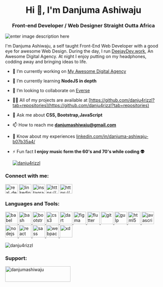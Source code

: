 <h1 align="center">Hi 👋, I'm Danjuma Ashiwaju</h1>  
<h3 align="center">Front-end Developer / Web Designer Straight Outta Africa</h3>  


![enter image description here](https://res.cloudinary.com/deejaydev/image/upload/v1607085231/Github%20Profile/ezgif.com-crop_1_ygsjbo.gif)

I'm Danjuma Ashiwaju, a self taught Front-End Web Developer with a good eye for awesome Web Design. During the day, I run [DeejayDev.work](https://deejaydev.work), An Awesome Digital Agency. At night I enjoy putting on my headphones, codding away and bringing ideas to life.

- 🔭 I’m currently working on [My Awesome Digital Agency](www.deejaydev.work)
- 🌱 I’m currently learning **NodeJS in depth**
- 👯 I’m looking to collaborate on [Everse](https://danju4rizzl.github.io/everse/)
- 👨‍💻 All of my projects are available at [https://github.com/danju4rizzl?tab=repositories](https://github.com/danju4rizzl?tab=repositories)
- 💬 Ask me about **CSS, Bootstrap,JavaScript**
- 📫 How to reach me **danjumashiwaju@gmail.com**
- 📄 Know about my experiences [linkedin.com/in/danjuma-ashiwaju-b07b35a4/](linkedin.com/in/danjuma-ashiwaju-b07b35a4/)
- ⚡ Fun fact **I enjoy music form the 60's and 70's while coding 👽**

  <p align="left"> <a href="https://github.com/ryo-ma/github-profile-trophy"><img src="https://github-profile-trophy.vercel.app/?username=danju4rizzl" alt="danju4rizzl" /></a> </p>

<h3 align="left">Connect with me:</h3>  
<p align="left">  
<a href="https://twitter.com/real_deejay_dev" target="blank"><img align="center" src="https://cdn.jsdelivr.net/npm/simple-icons@3.0.1/icons/twitter.svg" alt="real_deejay_dev" height="30" width="40" /></a>  
<a href="https://linkedin.com/in/linkedin.com/in/danjuma-ashiwaju-b07b35a4/" target="blank"><img align="center" src="https://cdn.jsdelivr.net/npm/simple-icons@3.0.1/icons/linkedin.svg" alt="linkedin.com/in/danjuma-ashiwaju-b07b35a4/" height="30" width="40" /></a>  
<a href="https://instagram.com/instagram.com/real_deejay_dev/" target="blank"><img align="center" src="https://cdn.jsdelivr.net/npm/simple-icons@3.0.1/icons/instagram.svg" alt="instagram.com/real_deejay_dev/" height="30" width="40" /></a>  
<a href="https://dribbble.com/https://dribbble.com/real_deejay_dev" target="blank"><img align="center" src="https://cdn.jsdelivr.net/npm/simple-icons@3.0.1/icons/dribbble.svg" alt="https://dribbble.com/real_deejay_dev" height="30" width="40" /></a>  
<a href="https://www.youtube.com/c/https://www.youtube.com/channel/ucvqw6ztiiujyaosh2rp3yva/featured" target="blank"><img align="center" src="https://cdn.jsdelivr.net/npm/simple-icons@3.0.1/icons/youtube.svg" alt="https://www.youtube.com/channel/ucvqw6ztiiujyaosh2rp3yva/featured" height="30" width="40" /></a>  
</p>  
  
<h3 align="left">Languages and Tools:</h3>  
<p align="left"> <a href="https://babeljs.io/" target="_blank"> <img src="https://www.vectorlogo.zone/logos/babeljs/babeljs-icon.svg" alt="babel" width="40" height="40"/> </a> <a href="https://www.gnu.org/software/bash/" target="_blank"> <img src="https://www.vectorlogo.zone/logos/gnu_bash/gnu_bash-icon.svg" alt="bash" width="40" height="40"/> </a> <a href="https://getbootstrap.com" target="_blank"> <img src="https://devicons.github.io/devicon/devicon.git/icons/bootstrap/bootstrap-plain.svg" alt="bootstrap" width="40" height="40"/> </a> <a href="https://www.w3schools.com/css/" target="_blank"> <img src="https://devicons.github.io/devicon/devicon.git/icons/css3/css3-original-wordmark.svg" alt="css3" width="40" height="40"/> </a> <a href="https://dart.dev" target="_blank"> <img src="https://www.vectorlogo.zone/logos/dartlang/dartlang-icon.svg" alt="dart" width="40" height="40"/> </a> <a href="https://www.figma.com/" target="_blank"> <img src="https://www.vectorlogo.zone/logos/figma/figma-icon.svg" alt="figma" width="40" height="40"/> </a> <a href="https://flutter.dev" target="_blank"> <img src="https://www.vectorlogo.zone/logos/flutterio/flutterio-icon.svg" alt="flutter" width="40" height="40"/> </a> <a href="https://git-scm.com/" target="_blank"> <img src="https://www.vectorlogo.zone/logos/git-scm/git-scm-icon.svg" alt="git" width="40" height="40"/> </a> <a href="https://gulpjs.com" target="_blank"> <img src="https://devicons.github.io/devicon/devicon.git/icons/gulp/gulp-plain.svg" alt="gulp" width="40" height="40"/> </a> <a href="https://www.w3.org/html/" target="_blank"> <img src="https://devicons.github.io/devicon/devicon.git/icons/html5/html5-original-wordmark.svg" alt="html5" width="40" height="40"/> </a> <a href="https://developer.mozilla.org/en-US/docs/Web/JavaScript" target="_blank"> <img src="https://devicons.github.io/devicon/devicon.git/icons/javascript/javascript-original.svg" alt="javascript" width="40" height="40"/> </a> <a href="https://nodejs.org" target="_blank"> <img src="https://devicons.github.io/devicon/devicon.git/icons/nodejs/nodejs-original-wordmark.svg" alt="nodejs" width="40" height="40"/> </a> <a href="https://reactjs.org/" target="_blank"> <img src="https://devicons.github.io/devicon/devicon.git/icons/react/react-original-wordmark.svg" alt="react" width="40" height="40"/> </a> <a href="https://sass-lang.com" target="_blank"> <img src="https://devicons.github.io/devicon/devicon.git/icons/sass/sass-original.svg" alt="sass" width="40" height="40"/> </a> <a href="https://webpack.js.org" target="_blank"> <img src="https://devicons.github.io/devicon/devicon.git/icons/webpack/webpack-original.svg" alt="webpack" width="40" height="40"/> </a> <a href="https://www.adobe.com/products/xd.html" target="_blank"> <img src="https://cdn.worldvectorlogo.com/logos/adobe-xd.svg" alt="xd" width="40" height="40"/> </a> </p>  


<p><img align="center" src="https://github-readme-stats.vercel.app/api/top-langs?username=danju4rizzl&show_icons=true&locale=en&layout=compact" alt="danju4rizzl" /></p>
<h3 align="left">Support:</h3>  
<p><a href="https://www.buymeacoffee.com/danjumashiwaju"> <img align="left" src="https://cdn.buymeacoffee.com/buttons/v2/default-yellow.png" height="50" width="210" alt="danjumashiwaju" /></a></p><br><br>
